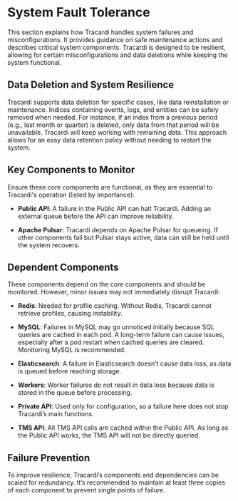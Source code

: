 # System Fault Tolerance

This section explains how Tracardi handles system failures and misconfigurations. It provides guidance on safe
maintenance actions and describes critical system components. Tracardi is designed to be resilient, allowing for certain
misconfigurations and data deletions while keeping the system functional.

## Data Deletion and System Resilience

Tracardi supports data deletion for specific cases, like data reinstallation or maintenance. Indices containing events,
logs, and entities can be safely removed when needed. For instance, if an index from a previous period (e.g., last month
or quarter) is deleted, only data from that period will be unavailable. Tracardi will keep working with remaining data.
This approach allows for an easy data retention policy without needing to restart the system.

## Key Components to Monitor

Ensure these core components are functional, as they are essential to Tracardi's operation (listed by importance):

- **Public API**: A failure in the Public API can halt Tracardi. Adding an external queue before the API can improve
  reliability.

- **Apache Pulsar**: Tracardi depends on Apache Pulsar for queueing. If other components fail but Pulsar stays active,
  data can still be held until the system recovers.

## Dependent Components

These components depend on the core components and should be monitored. However, minor issues may not immediately
disrupt Tracardi:

- **Redis**: Needed for profile caching. Without Redis, Tracardi cannot retrieve profiles, causing instability.

- **MySQL**: Failures in MySQL may go unnoticed initially because SQL queries are cached in each pod. A long-term
  failure can cause issues, especially after a pod restart when cached queries are cleared. Monitoring MySQL is
  recommended.

- **Elasticsearch**: A failure in Elasticsearch doesn’t cause data loss, as data is queued before reaching storage.

- **Workers**: Worker failures do not result in data loss because data is stored in the queue before processing.

- **Private API**: Used only for configuration, so a failure here does not stop Tracardi’s main functions.

- **TMS API**: All TMS API calls are cached within the Public API. As long as the Public API works, the TMS API will not
  be directly queried.

## Failure Prevention

To improve resilience, Tracardi’s components and dependencies can be scaled for redundancy. It’s recommended to maintain
at least three copies of each component to prevent single points of failure. 
